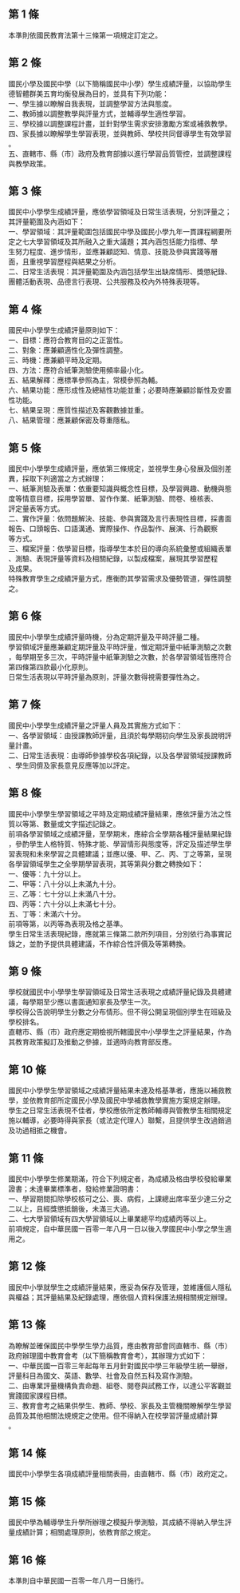 第 1 條
-------
本準則依國民教育法第十三條第一項規定訂定之。

第 2 條
-------
國民小學及國民中學（以下簡稱國民中小學）學生成績評量，以協助學生  
德智體群美五育均衡發展為目的，並具有下列功能：  
一、學生據以瞭解自我表現，並調整學習方法與態度。  
二、教師據以調整教學與評量方式，並輔導學生適性學習。  
三、學校據以調整課程計畫，並針對學生需求安排激勵方案或補救教學。  
四、家長據以瞭解學生學習表現，並與教師、學校共同督導學生有效學習  
    。  
五、直轄市、縣（市）政府及教育部據以進行學習品質管控，並調整課程  
    與教學政策。

第 3 條
-------
國民中小學學生成績評量，應依學習領域及日常生活表現，分別評量之；  
其評量範圍及內涵如下：  
一、學習領域：其評量範圍包括國民中學及國民小學九年一貫課程綱要所  
    定之七大學習領域及其所融入之重大議題；其內涵包括能力指標、學  
    生努力程度、進步情形，並應兼顧認知、情意、技能及參與實踐等層  
    面，且重視學習歷程與結果之分析。  
二、日常生活表現：其評量範圍及內涵包括學生出缺席情形、獎懲紀錄、  
    團體活動表現、品德言行表現、公共服務及校內外特殊表現等。

第 4 條
-------
國民中小學學生成績評量原則如下：  
一、目標：應符合教育目的之正當性。  
二、對象：應兼顧適性化及彈性調整。  
三、時機：應兼顧平時及定期。  
四、方法：應符合紙筆測驗使用頻率最小化。  
五、結果解釋：應標準參照為主，常模參照為輔。  
六、結果功能：應形成性及總結性功能並重；必要時應兼顧診斷性及安置  
    性功能。  
七、結果呈現：應質性描述及客觀數據並重。  
八、結果管理：應兼顧保密及尊重隱私。

第 5 條
-------
國民中小學學生成績評量，應依第三條規定，並視學生身心發展及個別差  
異，採取下列適當之方式辦理：  
一、紙筆測驗及表單：依重要知識與概念性目標，及學習興趣、動機與態  
    度等情意目標，採用學習單、習作作業、紙筆測驗、問卷、檢核表、  
    評定量表等方式。  
二、實作評量：依問題解決、技能、參與實踐及言行表現性目標，採書面  
    報告、口頭報告、口語溝通、實際操作、作品製作、展演、行為觀察  
    等方式。  
三、檔案評量：依學習目標，指導學生本於目的導向系統彙整或組織表單  
    、測驗、表現評量等資料及相關紀錄，以製成檔案，展現其學習歷程  
    及成果。  
特殊教育學生之成績評量方式，應衡酌其學習需求及優勢管道，彈性調整  
之。

第 6 條
-------
國民中小學學生成績評量時機，分為定期評量及平時評量二種。  
學習領域評量應兼顧定期評量及平時評量，惟定期評量中紙筆測驗之次數  
，每學期至多三次，平時評量中紙筆測驗之次數，於各學習領域皆應符合  
第四條第四款最小化原則。  
日常生活表現以平時評量為原則，評量次數得視需要彈性為之。

第 7 條
-------
國民中小學學生成績評量之評量人員及其實施方式如下：  
一、各學習領域：由授課教師評量，且須於每學期初向學生及家長說明評  
    量計畫。  
二、日常生活表現：由導師參據學校各項紀錄，以及各學習領域授課教師  
    、學生同儕及家長意見反應等加以評定。

第 8 條
-------
國民中小學學生學習領域之平時及定期成績評量結果，應依評量方法之性  
質以等第、數量或文字描述記錄之。  
前項各學習領域之成績評量，至學期末，應綜合全學期各種評量結果紀錄  
，參酌學生人格特質、特殊才能、學習情形與態度等，評定及描述學生學  
習表現和未來學習之具體建議；並應以優、甲、乙、丙、丁之等第，呈現  
各學習領域學生之全學期學習表現，其等第與分數之轉換如下：  
一、優等：九十分以上。  
二、甲等：八十分以上未滿九十分。  
三、乙等：七十分以上未滿八十分。  
四、丙等：六十分以上未滿七十分。  
五、丁等：未滿六十分。  
前項等第，以丙等為表現及格之基準。  
學生日常生活表現紀錄，應就第三條第二款所列項目，分別依行為事實記  
錄之，並酌予提供具體建議，不作綜合性評價及等第轉換。

第 9 條
-------
學校就國民中小學學生學習領域及日常生活表現之成績評量紀錄及具體建  
議，每學期至少應以書面通知家長及學生一次。  
學校得公告說明學生分數之分布情形。但不得公開呈現個別學生在班級及  
學校排名。  
直轄市、縣（市）政府應定期檢視所轄國民中小學學生之評量結果，作為  
其教育政策擬訂及推動之參據，並適時向教育部反應。

第 10 條
--------
國民中小學學生學習領域之成績評量結果未達及格基準者，應施以補救教  
學，並依教育部所定國民小學及國民中學補救教學實施方案規定辦理。  
學生之日常生活表現不佳者，學校應依所定教師輔導與管教學生相關規定  
施以輔導，必要時得與家長（或法定代理人）聯繫，且提供學生改過銷過  
及功過相抵之機會。

第 11 條
--------
國民中小學學生修業期滿，符合下列規定者，為成績及格由學校發給畢業  
證書；未達畢業標準者，發給修業證明書：  
一、學習期間扣除學校核可之公、喪、病假，上課總出席率至少達三分之  
    二以上，且經獎懲抵銷後，未滿三大過。  
二、七大學習領域有四大學習領域以上畢業總平均成績丙等以上。  
前項規定，自中華民國一百零一年八月一日以後入學國民中小學之學生適  
用之。

第 12 條
--------
國民中小學就學生之成績評量結果，應妥為保存及管理，並維護個人隱私  
與權益；其評量結果及紀錄處理，應依個人資料保護法規相關規定辦理。

第 13 條
--------
為瞭解並確保國民中學學生學力品質，應由教育部會同直轄市、縣（市）  
政府辦理國中教育會考（以下簡稱教育會考），其辦理方式如下：  
一、中華民國一百零三年起每年五月針對國民中學三年級學生統一舉辦，  
    評量科目為國文、英語、數學、社會及自然五科及寫作測驗。  
二、由專業評量機構負責命題、組卷、閱卷與試務工作，以達公平客觀並  
    實踐國家課程目標。  
三、教育會考之結果供學生、教師、學校、家長及主管機關瞭解學生學習  
    品質及其他相關法規規定之使用。但不得納入在校學習評量成績計算  
    。

第 14 條
--------
國民中小學學生各項成績評量相關表冊，由直轄市、縣（市）政府定之。

第 15 條
--------
國民中學為輔導學生升學所辦理之模擬升學測驗，其成績不得納入學生評  
量成績計算；相關處理原則，依教育部之規定。

第 16 條
--------
本準則自中華民國一百零一年八月一日施行。

